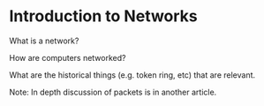 # Introduction to Networks

What is a network?

How are computers networked?

What are the historical things (e.g. token ring, etc) that are relevant.

Note: In depth discussion of packets is in another article.

<!-- TODO -->
